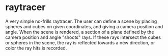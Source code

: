 # raytracer

A very simple no-frills raytracer. The user can define a scene by placing spheres and cubes on given coordinates, and giving a camera position and angle. When the scene is rendered, a section of a plane defined by the camera position and angle "shoots" rays. If these rays intersect the cubes or spheres in the scene, the ray is reflected towards a new direction, or color the ray hits is recorded. 
